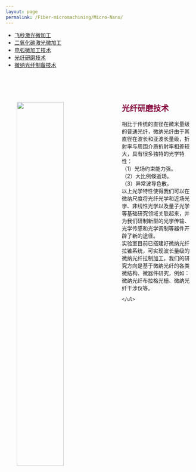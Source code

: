 ```yaml
---
layout: page
permalink: /Fiber-micromachining/Micro-Nano/
---
```


<div class="navbar center fifth">
<ul>
    <li><a href="{{ "/Fiber-micromachining" | prepend: site.baseurl }}">飞秒激光微加工</a></li>
    <li><a href="{{ "/CO2" | prepend: "/Fiber-micromachining" | prepend: site.baseurl }}">二氧化碳激光微加工</a></li>
    <li><a href="{{ "/ARC" | prepend: "/Fiber-micromachining" | prepend: site.baseurl }}">电弧微加工技术</a></li>
    <li><a href="{{ "/SPF" | prepend: "/Fiber-micromachining" | prepend: site.baseurl }}">光纤研磨技术</a></li>
    <li class="active"><a href="{{ "/Micro-Nano" | prepend: "/Fiber-micromachining" | prepend: site.baseurl }}">微纳光纤制备技术</a></li>
</ul>
</div>
<br>

<div class="wrap clearfix">
    <img src="{{ site.baseurl }}/images/mirconano.png" style="float: left; width: 50%; margin: 15px; padding: 15px;" >
    <h2 style="color: #870A40;padding-top: 1.9rem;">光纤研磨技术</h2> 
    <ul>
    相比于传统的直径在微米量级的普通光纤，微纳光纤由于其直径在波长和亚波长量级，折射率与周围介质折射率相差较大，具有很多独特的光学特性：<br>（1）光场约束能力强。<br>（2）大比例倏逝场。<br>（3）异常波导色散。<br>以上光学特性使得我们可以在微纳尺度将光纤光学和近场光学、非线性光学以及量子光学等基础研究领域关联起来，并为我们研制新型的光学传输、光学传感和光学调制等器件开辟了新的途径。<br>
    实验室目前已搭建好微纳光纤拉锥系统，可实现波长量级的微纳光纤拉制加工，我们的研究方向是基于微纳光纤的各类微结构、微器件研究，例如：微纳光纤布拉格光栅、微纳光纤干涉仪等。

    </ul>
</div>